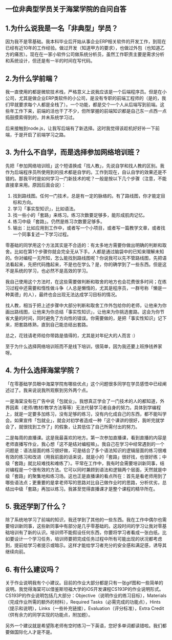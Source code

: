 ﻿一位非典型学员关于海棠学院的自问自答
-------

## 1.为什么说我是一名「非典型」学员？

因为我不是零基础。我本科毕业后开始从事企业ERP相关软件的开发工作，到现在已经有近10年的工作经验。做过开发（知道甲方的要求），也做过外包（也知道乙方的痛苦）。现在在一家小软件公司做系统分析员，虽然工作职责主要是需求分析和系统设计，但还是有一半的时间在写代码。


## 2.为什么学前端？

我一直使用的都是微软技术栈，严格意义上说我应该是一个后端程序员。但是在小公司，尤其是做企业ERP类软件的小公司，是没有专职的前端工程师的（是的，我们早就要求每个人都是全栈了）。一个功能，都是交个一个人从后端写到前端。这些年工作下来，前端的活也干了不少，但所掌握的前端知识都是自己东一点西一点捣鼓摸索得到的，并未系统学习过。

后来接触到node.js，让我写后端有了新选择。这时我觉得该趁机好好补一下前端，于是开启了前端学习之路。

## 3. 为什么不自学，而是选择参加网络培训班？

先把「参加网络培训班」这个短语换成「找人教」，先说自学和找人教的区别。我作为后端程序员所使用到的技术都是自学的。工作到现在，自认自学的效果还是不错的。那我平时是如何学习一门新技术的呢？一般是按以下几个步骤（注意，不能直接拿来用。原因后面会说）：

1. 找到路线图。任何一门技术，总是有一定的脉络的。有了路线图，你才能定目标和方向。
2. 学习「事实型知识」，比如语法。
3. 找一些小的「套路」来练习。练习次数要足够多，能形成肌肉记忆。
4. 练习中级「套路」。仍然是练习次数要足够多。
5. 输出：比如应用到工作中，或者写一个小项目，或者写一篇教学文章，或者找一个同事复述一下学习过程。

零基础的同学用这个方法其实是不合适的：有太多地方需要你做出明确的判断和取舍。比如在第1个步骤你就会完全无从下手。人都是通过脑袋中的已知来理解未知的。你对编程一无所知，怎么能找到路线图呢？你说我可以先不管路线图，先把语法看起来，先把代码撸起来，不是也在学么？是，你的确学到了一些东西。但是这不是系统的学习，也必然不是高效的学习。

我自己使用这个方法时，在这些需要做判断和取舍的地方也会花费很多时间；在练习过程中还需要和惰性做斗争（人总是懒惰的，尤其是程序员，一群号称「懒是一种美德」的人），最终也会出现无法达成学习目标的情况。

找人教，相当于把上述步骤中大部分判断和取舍工作外包给你的老师，让他来为你画出路线图，让他来为你总结「事实性知识」，让他来为你挑选套路。这会为你节省大量的时间，同时避免了方向性的错误。你需要做的，是把「事实性知识」记下来，把套路练熟，直到自己能总结出套路。


总之，花钱请老师给你带路是值得的，尤其是对年纪大的人而言 :）

至于为什么选择网络培训班而不是线下培训，很简单，因为我还要上班挣钱养家呀。


## 4. 为什么选择海棠学院？


「在零基础学员眼中海棠学院有哪些优点」这个问题很多同学在学员感悟中已经阐述过了。我来说说我所观察到另外两个点。

一是海棠没有在广告中说「包就业」。我想真正学会了一门技术的人的都知道，外界因素（老师/教材/教学方法等等）无法代替学习者自身的努力。具体到学编程上，就是一定要多加练习，没有足够的练习，没有内化成自己的东西，都不能叫学会。如果宣传「包就业」，就会对初学者造成一种「这个课讲的很好，我听完就学会了，就很找到工作了」的假象，让其低估了自己所需付出的努力。


二是每周的直播课。这是我最喜欢的地方。第一次参加直播课，看到直播的内容是老师直播写作业，我心想「这不是结对编程嘛」。我自己在学习中经常遇到的一个问题是：语法层面的练习很好做，可是结合了多个语法知识的逻辑层面的练习很难有效的练习和改进（用我前面的话来说，就是小的「套路」很好找，也很好练；中级「套路」就比较难找和难练了）。平常在工作中，我有时会需要培训新同事，结对编程是一个很有效的方法。它可以同时兼顾到语法和逻辑两个层面，天然就是中级「套路」的聚集地和练习场。这也正是直播课的看点所在：首先是看老师用到了哪些语法点；更重要的是拿老师写的思路对比自己做作业时的思路，分析优劣，总结出中级「套路」再加以练习。我甚至觉得直播课才是整个课程的精华所在。


## 5. 我还学到了什么？

除了系统地学习了前端的知识，我还学到了其他的一些东西。我在工作中偶尔也需要培训新同事，这些新同事中有部分是几乎零基础的。这段时间的学习让我对零基础培训有了新的认识。培训师不能假设任何东西，你要将学习者看成一张白纸。比如要设计一个学习任务，培训师要把完成任务过程中所有可能出现的状况都考虑到，提前给学习者提示或暗示。这样才能给学习者充分的安全感和满足感，诱导其继续向前。


## 6. 有什么建议吗？

关于作业说明我有个小建议。目前的作业大部分都是只有一张gif图和一些简单的说明。我觉得海棠可以借鉴斯坦福大学的iOS开发课程CS193P的作业说明形式。CS193P的作业说明包括几大部分：Objective（说明作业的练习目标），Materials（完成作业所需的额外的材料），Required Tasks（必需完成的功能点），Hints（提示和说明），Links（一些补充链接），Evaluation（评分标准），Extra Credit（供有余力的同学实现的功能点，附加题）。


另外一个建议就是希望陈老师有空时练习一下英语，您好多单词都读错啦。我们都要做国际化人才是不是。

